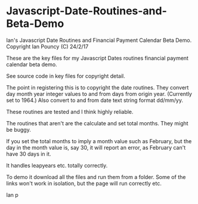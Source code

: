 # Javascript-Date-Routines-and-Beta-Demo
Ian's Javascript Date Routines and Financial Payment Calendar Beta Demo. Copyright Ian Pouncy (C) 24/2/17

These are the key files for my Javascript Dates routines financial payment calendar beta demo.

See source code in key files for copyright detail.

The point in registering this is to copyright the date routines. They convert day month year integer values to and from days from origin year. (Currently set to 1964.) Also convert to and from date text string format dd/mm/yy.

These routines are tested and I think highly reliable.

The routines that aren't are the calculate and set total months. They might be buggy.

If you set the total months to imply a month value such as February, but the day in the month value is, say 30, it will report an error, as February can't have 30 days in it.

It handles leapyears etc. totally correctly.

To demo it download all the files and run them from a folder. Some of the links won't work in isolation, but the page will run correctly etc.

Ian p

